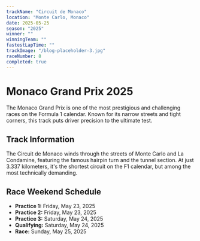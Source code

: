 ```yaml
---
trackName: "Circuit de Monaco"
location: "Monte Carlo, Monaco"
date: 2025-05-25
season: "2025"
winner: ""
winningTeam: ""
fastestLapTime: ""
trackImage: "/blog-placeholder-3.jpg"
raceNumber: 8
completed: true
---
```


# Monaco Grand Prix 2025

The Monaco Grand Prix is one of the most prestigious and challenging races on the Formula 1 calendar. Known for its narrow streets and tight corners, this track puts driver precision to the ultimate test.

## Track Information

The Circuit de Monaco winds through the streets of Monte Carlo and La Condamine, featuring the famous hairpin turn and the tunnel section. At just 3.337 kilometers, it's the shortest circuit on the F1 calendar, but among the most technically demanding.

## Race Weekend Schedule

- **Practice 1:** Friday, May 23, 2025
- **Practice 2:** Friday, May 23, 2025
- **Practice 3:** Saturday, May 24, 2025
- **Qualifying:** Saturday, May 24, 2025
- **Race:** Sunday, May 25, 2025
